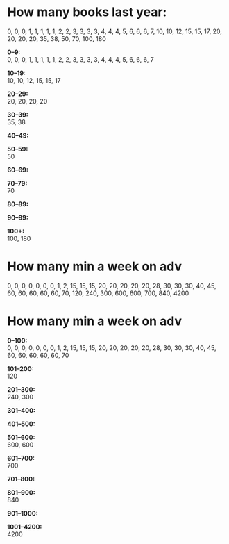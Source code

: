 # How many books last year:
0, 0, 0, 1, 1, 1, 1, 1, 2, 2, 3, 3, 3, 3, 4, 4, 4, 5, 6, 6, 6, 7, 10, 10, 12, 15, 15, 17, 20, 20, 20, 20, 35, 38, 50, 70, 100, 180

**0–9:**  
0, 0, 0, 1, 1, 1, 1, 1, 2, 2, 3, 3, 3, 3, 4, 4, 4, 5, 6, 6, 6, 7

**10–19:**  
10, 10, 12, 15, 15, 17

**20–29:**  
20, 20, 20, 20

**30–39:**  
35, 38

**40–49:**  

**50–59:**  
50

**60–69:**  

**70–79:**  
70

**80–89:**  

**90–99:**  

**100+:**  
100, 180

# How many min a week on adv
0, 0, 0, 0, 0, 0, 0, 1, 2, 15, 15, 15, 20, 20, 20, 20, 20, 28, 30, 30, 30, 40, 45, 60, 60, 60, 60, 60, 70, 120, 240, 300, 600, 600, 700, 840, 4200

# How many min a week on adv

**0–100:**  
0, 0, 0, 0, 0, 0, 0, 1, 2, 15, 15, 15, 20, 20, 20, 20, 20, 28, 30, 30, 30, 40, 45, 60, 60, 60, 60, 60, 70

**101–200:**  
120

**201–300:**  
240, 300

**301–400:**  

**401–500:**  

**501–600:**  
600, 600

**601–700:**  
700

**701–800:**  

**801–900:**  
840

**901–1000:**  

**1001–4200:**  
4200
